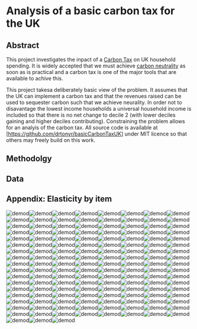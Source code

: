# Analysis of a basic carbon tax for the UK

## Abstract

This project investigates the inpact of a [Carbon Tax](https://en.wikipedia.org/wiki/Carbon_tax) on UK household spending.  It is widely accepted that we must achieve [carbon neutrality](https://en.wikipedia.org/wiki/Carbon_neutrality) as soon as is practical and a carbon tax is one of the major tools that are available to achive this.

This project takesa deliberately basic view of the problem.  It assumes that the UK can implement a carbon tax and that the revenues raised can be used to sequester carbon such that we achieve neurality.  In order not to disavantage the lowest income households a universal household income is included so that there is no net change to decile 2 (with lower deciles gaining and higher deciles contributing).  Constraining the problem allows for an analyis of the carbon tax.  All source code is available at [https://github.com/drtonyr/basicCarbonTaxUK] under MIT licence so that others may freely build on this work.

## Methodolgy

## Data
## Appendix: Elasticity by item

![demod](1.1.1.png
)![demod](1.1.2.png
)![demod](1.1.3.png
)![demod](1.1.4.png
)![demod](1.1.5.png
)![demod](1.1.6.png
)![demod](1.1.7.png
)![demod](1.1.8.png
)![demod](1.1.9.png
)![demod](1.1.10.png
)![demod](1.1.11.png
)![demod](1.1.12.png
)![demod](1.1.13.png
)![demod](1.1.14.png
)![demod](1.1.15.png
)![demod](1.1.16.png
)![demod](1.1.17.png
)![demod](1.1.18.png
)![demod](1.1.19.png
)![demod](1.1.20.png
)![demod](1.1.21.png
)![demod](1.1.22.png
)![demod](1.1.23.png
)![demod](1.1.24.png
)![demod](1.1.25.png
)![demod](1.1.26.png
)![demod](1.1.27.png
)![demod](1.1.28.png
)![demod](1.1.29.png
)![demod](1.1.30.png
)![demod](1.1.31.png
)![demod](1.1.32.png
)![demod](1.1.33.png
)![demod](1.2.1.png
)![demod](1.2.2.png
)![demod](1.2.3.png
)![demod](1.2.4.png
)![demod](1.2.5.png
)![demod](1.2.6.png
)![demod](2.1.1.png
)![demod](2.1.2.png
)![demod](2.1.3.png
)![demod](2.1.4.png
)![demod](2.2.1.png
)![demod](2.2.2.png
)![demod](3.1.1.png
)![demod](3.1.2.png
)![demod](3.1.3.png
)![demod](3.1.4.png
)![demod](3.1.5.png
)![demod](3.1.6.png
)![demod](3.1.7.png
)![demod](3.1.8.png
)![demod](3.1.9.png
)![demod](3.1.10.png
)![demod](3.1.11.png
)![demod](3.2.png
)![demod](4.1.3.png
)![demod](4.1.4.png
)![demod](4.2.png
)![demod](4.3.png
)![demod](4.4.1.png
)![demod](4.4.2.png
)![demod](4.4.3.png
)![demod](5.1.1.png
)![demod](5.1.2.png
)![demod](5.2.png
)![demod](5.3.png
)![demod](5.4.png
)![demod](5.5.png
)![demod](5.6.1.png
)![demod](5.6.2.png
)![demod](5.6.3.png
)![demod](6.1.1.png
)![demod](6.1.2.png
)![demod](6.2.png
)![demod](7.1.1.png
)![demod](7.1.2.png
)![demod](7.1.3.png
)![demod](7.2.1.png
)![demod](7.2.2.png
)![demod](7.2.3.png
)![demod](7.2.4.png
)![demod](7.3.1.png
)![demod](7.3.2.png
)![demod](7.3.3.png
)![demod](7.3.4.png
)![demod](8.1.png
)![demod](8.2.png
)![demod](8.3.png
)![demod](8.4.png
)![demod](9.1.1.png
)![demod](9.1.2.png
)![demod](9.1.3.png
)![demod](9.2.png
)![demod](9.3.1.png
)![demod](9.3.2.png
)![demod](9.3.3.png
)![demod](9.3.4.png
)![demod](9.3.5.png
)![demod](9.4.1.png
)![demod](9.4.2.png
)![demod](9.4.3.png
)![demod](9.4.4.png
)![demod](9.4.5.png
)![demod](9.4.6.png
)![demod](9.5.1.png
)![demod](9.5.2.png
)![demod](9.5.3.png
)![demod](9.5.4.png
)![demod](9.6.1.png
)![demod](9.6.2.png
)![demod](10.1.png
)![demod](10.2.png
)![demod](11.1.1.png
)![demod](11.1.2.png
)![demod](11.1.3.png
)![demod](11.1.4.png
)![demod](11.1.5.png
)![demod](11.2.1.png
)![demod](11.2.2.png
)![demod](11.2.3.png
)![demod](12.1.1.png
)![demod](12.1.2.png
)![demod](12.1.3.png
)![demod](12.1.4.png
)![demod](12.1.5.png
)![demod](12.2.png
)![demod](12.3.png
)![demod](12.4.1.png
)![demod](12.4.2.png
)![demod](12.4.3.png
)![demod](12.4.4.png
)![demod](12.5.1.png
)![demod](12.5.2.png
)![demod](12.5.3.png
)![demod](13.3.png
)![demod](13.4.2.png
)![demod](14.6.png
)